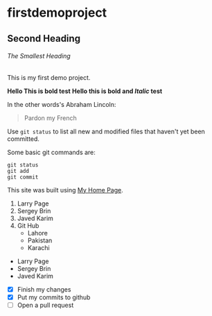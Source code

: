 # firstdemoproject

## Second Heading

###### The Smallest Heading

This is my first demo project.

**Hello This is bold test**
**Hello this is bold and _Italic_ test**

In the other words's Abraham Lincoln:
> Pardon my French

Use `git status` to list all new and modified files that haven't yet been committed.


Some basic git commands are:
```
git status
git add
git commit
```
This site was built using [My Home Page](https://www.google.com/).

1. Larry Page
2. Sergey Brin
3. Javed Karim
4. Git Hub
   - Lahore
   - Pakistan
   - Karachi

- Larry Page
- Sergey Brin
- Javed Karim

- [x] Finish my changes
- [x] Put my commits to github
- [ ] Open a pull request
